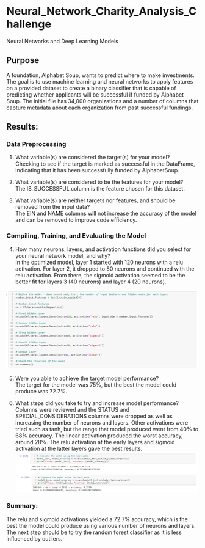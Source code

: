 # Neural_Network_Charity_Analysis_Challenge
Neural Networks and Deep Learning Models


## Purpose
A foundation, Alphabet Soup, wants to predict where to make investments.  The goal is to use machine learning and neural networks to apply features on a provided dataset to create a binary classifier that is capable of predicting whether applicants will be successful if funded by Alphabet Soup.  The initial file has 34,000 organizations and a number of columns that capture metadata about each organization from past successful fundings.

## Results:

### Data Preprocessing
1. What variable(s) are considered the target(s) for your model?    
Checking to see if the target is marked as successful in the DataFrame, indicating that it has been successfully funded by AlphabetSoup.  

2. What variable(s) are considered to be the features for your model?    
The IS_SUCCESSFUL column is the feature chosen for this dataset.

3. What variable(s) are neither targets nor features, and should be removed from the input data?    
The EIN and NAME columns will not increase the accuracy of the model and can be removed to improve code efficiency. 

### Compiling, Training, and Evaluating the Model
4. How many neurons, layers, and activation functions did you select for your neural network model, and why?    
In the optimized model, layer 1 started with 120 neurons with a relu activation.  For layer 2, it dropped to 80 neurons and continued with the relu activation.  From there, the sigmoid activation seemed to be the better fit for layers 3 (40 neurons) and layer 4 (20 neurons).    

![Pic 1](https://github.com/josepcherian/Neural_Network_Charity_Analysis_Challenge/blob/main/Image/Model%202.PNG)   

5. Were you able to achieve the target model performance?   
The target for the model was 75%, but the best the model could produce was 72.7%.

6. What steps did you take to try and increase model performance?   
Columns were reviewed and the STATUS and SPECIAL_CONSIDERATIONS columns were dropped as well as increasing the number of neurons and layers.  Other activations were tried such as tanh, but the range that model produced went from 40% to 68% accuracy.  The linear activation produced the worst accuracy, around 28%.  The relu activation at the early layers and sigmoid activation at the latter layers gave the best results.  
![Pic 2](https://github.com/josepcherian/Neural_Network_Charity_Analysis_Challenge/blob/main/Image/Dev_1_and_2.PNG)   
![Pic 3](https://github.com/josepcherian/Neural_Network_Charity_Analysis_Challenge/blob/main/Image/Dev3.PNG)    

### Summary:   
The relu and sigmoid activations yielded a 72.7% accuracy, which is the best the model could produce using various number of neurons and layers.  The next step should be to try the random forest classifier as it is less influenced by outliers.  




